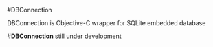 #DBConnection

DBConnection is Objective-C wrapper for SQLite embedded database

#__DBConnection__ still under development
